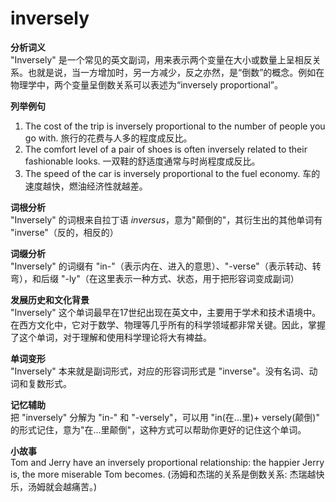 # inversely

**分析词义**  
"Inversely" 是一个常见的英文副词，用来表示两个变量在大小或数量上呈相反关系。也就是说，当一方增加时，另一方减少，反之亦然，是“倒数”的概念。例如在物理学中，两个变量呈倒数关系可以表述为“inversely proportional”。

  

**列举例句**

  

1.  The cost of the trip is inversely proportional to the number of people you go with. 旅行的花费与人多的程度成反比。
2.  The comfort level of a pair of shoes is often inversely related to their fashionable looks. 一双鞋的舒适度通常与时尚程度成反比。
3.  The speed of the car is inversely proportional to the fuel economy. 车的速度越快，燃油经济性就越差。

  

**词根分析**  
"Inversely" 的词根来自拉丁语 _inversus_，意为"颠倒的"，其衍生出的其他单词有 "inverse"（反的，相反的）

  

**词缀分析**  
"Inversely" 的词缀有 "in-"（表示内在、进入的意思）、"-verse"（表示转动、转弯），和后缀 "-ly"（在这里表示一种方式、状态，用于把形容词变成副词）

  

**发展历史和文化背景**  
"Inversely" 这个单词最早在17世纪出现在英文中，主要用于学术和技术语境中。在西方文化中，它对于数学、物理等几乎所有的科学领域都非常关键。因此，掌握了这个单词，对于理解和使用科学理论将大有裨益。

  

**单词变形**  
"Inversely" 本来就是副词形式，对应的形容词形式是 "inverse"。没有名词、动词和复数形式。

  

**记忆辅助**  
把 "inversely" 分解为 "in-" 和 "-versely"，可以用 "in(在...里)+ versely(颠倒)" 的形式记住，意为"在...里颠倒"，这种方式可以帮助你更好的记住这个单词。

  

**小故事**  
Tom and Jerry have an inversely proportional relationship: the happier Jerry is, the more miserable Tom becomes. (汤姆和杰瑞的关系是倒数关系: 杰瑞越快乐，汤姆就会越痛苦。)
